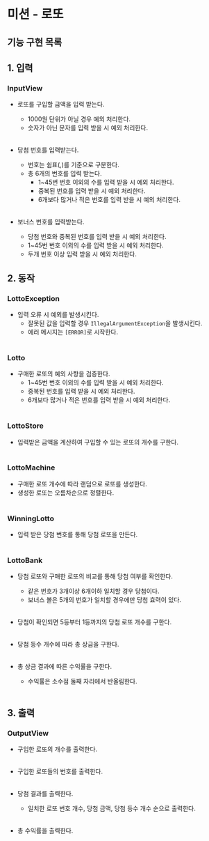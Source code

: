 # 미션 - 로또

## 기능 구현 목록

## 1. 입력 

### InputView
- 로또를 구입할 금액을 입력 받는다.
    - 1000원 단위가 아닐 경우 예외 처리한다.
    - 숫자가 아닌 문자를 입력 받을 시 예외 처리한다.
    </br></br>

- 당첨 번호를 입력받는다.
  - 번호는 쉼표(,)를 기준으로 구분한다.
  - 총 6개의 번호를 입력 받는다.
    - 1~45번 번호 이외의 수를 입력 받을 시 예외 처리한다.
    - 중복된 번호를 입력 받을 시 예외 처리한다.
    - 6개보다 많거나 적은 번호를 입력 받을 시 예외 처리한다.
    </br></br>

- 보너스 번호를 입력받는다.
  - 당첨 번호와 중복된 번호를 입력 받을 시 예외 처리한다.
  - 1~45번 번호 이외의 수를 입력 받을 시 예외 처리한다.
  - 두개 번호 이상 입력 받을 시 예외 처리한다.

## 2. 동작

### LottoException
- 입력 오류 시 예외를 발생시킨다.
    - 잘못된 값을 입력할 경우 ``IllegalArgumentException``을 발생시킨다.
    - 에러 메시지는 ``[ERROR]``로 시작한다.
      </br></br>

### Lotto
- 구매한 로또의 예외 사항을 검증한다.
  - 1~45번 번호 이외의 수를 입력 받을 시 예외 처리한다.
  - 중복된 번호를 입력 받을 시 예외 처리한다.
  - 6개보다 많거나 적은 번호를 입력 받을 시 예외 처리한다.
    </br></br>

### LottoStore
- 입력받은 금액을 계산하여 구입할 수 있는 로또의 개수를 구한다.
  </br></br>

### LottoMachine
- 구매한 로또 개수에 따라 랜덤으로 로또를 생성한다.
- 생성한 로또는 오름차순으로 정렬한다.
  </br></br>

### WinningLotto
- 입력 받은 당첨 번호를 통해 당첨 로또을 만든다.
  </br></br>

### LottoBank
- 당첨 로또와 구매한 로또의 비교를 통해 당첨 여부를 확인한다. 
  - 같은 번호가 3개이상 6개이하 일치할 경우 당첨이다.
  - 보너스 볼은 5개의 번호가 일치할 경우에만 당첨 효력이 있다.
    </br></br>

- 당첨이 확인되면 5등부터 1등까지의 당첨 로또 개수를 구한다.
  </br></br>

- 당첨 등수 개수에 따라 총 상금을 구한다.
  </br></br>
- 총 상금 결과에 따른 수익률을 구한다.
  - 수익률은 소수점 둘째 자리에서 반올림한다.
    </br></br>

## 3. 출력

### OutputView
- 구입한 로또의 개수를 출력한다.
    </br></br>

- 구입한 로또들의 번호를 출력한다.
    </br></br>

- 당첨 결과를 출력한다.
  - 일치한 로또 번호 개수, 당첨 금액, 당첨 등수 개수 순으로 출력한다.
    </br></br>

- 총 수익률을 출력한다.